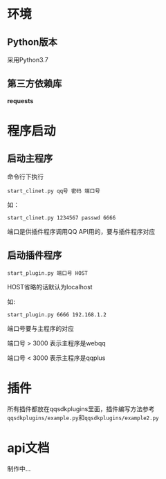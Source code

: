 # 环境

## Python版本

采用Python3.7

## 第三方依赖库

**requests**

# 程序启动

## 启动主程序

命令行下执行

    start_clinet.py qq号 密码 端口号

如：
    
    start_clinet.py 1234567 passwd 6666

端口是供插件程序调用QQ API用的，要与插件程序对应

## 启动插件程序

    start_plugin.py 端口号 HOST

HOST省略的话默认为localhost

如:

    start_plugin.py 6666 192.168.1.2

端口号要与主程序的对应

端口号 > 3000 表示主程序是webqq

端口号 < 3000 表示主程序是qqplus

# 插件

所有插件都放在qqsdkplugins里面，插件编写方法参考`qqsdkplugins/example.py`和`qqsdkplugins/example2.py`

# api文档

制作中...
